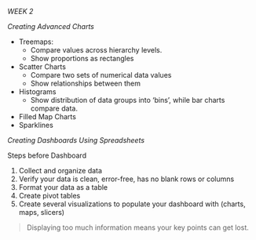 *WEEK 2*

*Creating Advanced Charts*
* Treemaps: 
	* Compare values across hierarchy levels.
	* Show proportions as rectangles
* Scatter Charts
	* Compare two sets of numerical data values
	* Show relationships between them
* Histograms
	* Show distribution of data groups into ‘bins’, while bar charts compare data.
* Filled Map Charts
* Sparklines

*Creating Dashboards Using Spreadsheets*

Steps before Dashboard
1. Collect and organize data
2. Verify your data is clean, error-free, has no blank rows or columns
3. Format your data as a table
4. Create pivot tables
5. Create several visualizations to populate your dashboard with (charts, maps, slicers)

> Displaying too much information means your key points can get lost.
